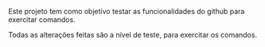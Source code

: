 Este projeto tem como objetivo testar as funcionalidades do github para exercitar comandos.

Todas as alterações feitas são a nível de teste, para exercitar os comandos.
